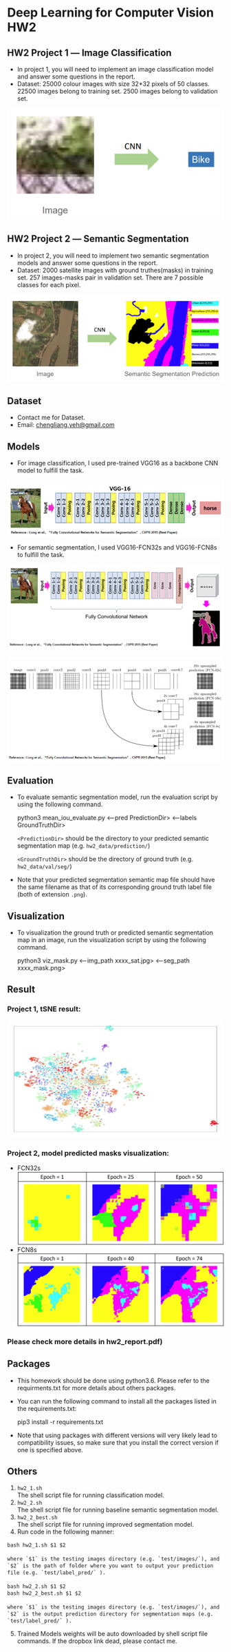 # Deep Learning for Computer Vision HW2
## HW2 Project 1 ― Image Classification
- In project 1, you will need to implement an image classification model and answer some questions in the report.
- Dataset: 25000 colour images with size 32*32 pixels of 50 classes. 22500 images belong to training set. 2500 images belong to validation set.

![1](./pic/image_classification.png)

## HW2 Project 2 ― Semantic Segmentation
- In project 2, you will need to implement two semantic segmentation models and answer some questions in the report.
- Dataset: 2000 satellite images with ground truthes(masks) in training set. 257 images-masks pair in validation set. There are 7 possible classes for each pixel.

![1](./pic/semantic_segmentation.png)

## Dataset
- Contact me for Dataset. 
- Email: chengliang.yeh@gmail.com

## Models
- For image classification, I used pre-trained VGG16 as a backbone CNN model to fulfill the task.

![1](./pic/image_classification2.png)

- For semantic segmentation, I used VGG16-FCN32s and VGG16-FCN8s to fulfill the task.  

![1](./pic/semantic_segmentation2.png)

![1](./pic/FCN.png)

## Evaluation
- To evaluate semantic segmentation model, run the evaluation script by using the following command.

    python3 mean_iou_evaluate.py <--pred PredictionDir> <--labels GroundTruthDir>
    
    `<PredictionDir>` should be the directory to your predicted semantic segmentation map (e.g. `hw2_data/prediction/`)
    
    `<GroundTruthDir>` should be the directory of ground truth (e.g. `hw2_data/val/seg/`)

- Note that your predicted segmentation semantic map file should have the same filename as that of its corresponding ground truth label file (both of extension ``.png``).

## Visualization
- To visualization the ground truth or predicted semantic segmentation map in an image, run the visualization script by using the following command.

    python3 viz_mask.py <--img_path xxxx_sat.jpg> <--seg_path xxxx_mask.png>
    
## Result
### Project 1, tSNE result: 

![1](./pic/tSNE.png)

### Project 2, model predicted masks visualization:
- FCN32s
![1](./pic/fcn32_result1.png)
- FCN8s
![1](./pic/fcn8_result1.png)

### Please check more details in hw2_report.pdf)
## Packages
- This homework should be done using python3.6. Please refer to the requirments.txt for more details about others packages.
- You can run the following command to install all the packages listed in the requirements.txt:

    pip3 install -r requirements.txt

- Note that using packages with different versions will very likely lead to compatibility issues, so make sure that you install the correct version if one is specified above.

## Others
 1.   `hw2_1.sh`  
    The shell script file for running classification model.
 2.   `hw2_2.sh`  
    The shell script file for running baseline semantic segmentation model.
 3.   `hw2_2_best.sh`  
    The shell script file for running improved segmentation model.
 4.   Run code in the following manner:
 
    bash hw2_1.sh $1 $2
    
    where `$1` is the testing images directory (e.g. `test/images/`), and `$2` is the path of folder where you want to output your prediction file (e.g. `test/label_pred/` ).

    bash hw2_2.sh $1 $2
    bash hw2_2_best.sh $1 $2

    where `$1` is the testing images directory (e.g. `test/images/`), and `$2` is the output prediction directory for segmentation maps (e.g. `test/label_pred/` ).

 5.   Trained Models weights will be auto downloaded by shell script file commands. If the dropbox link dead, please contact me. 
